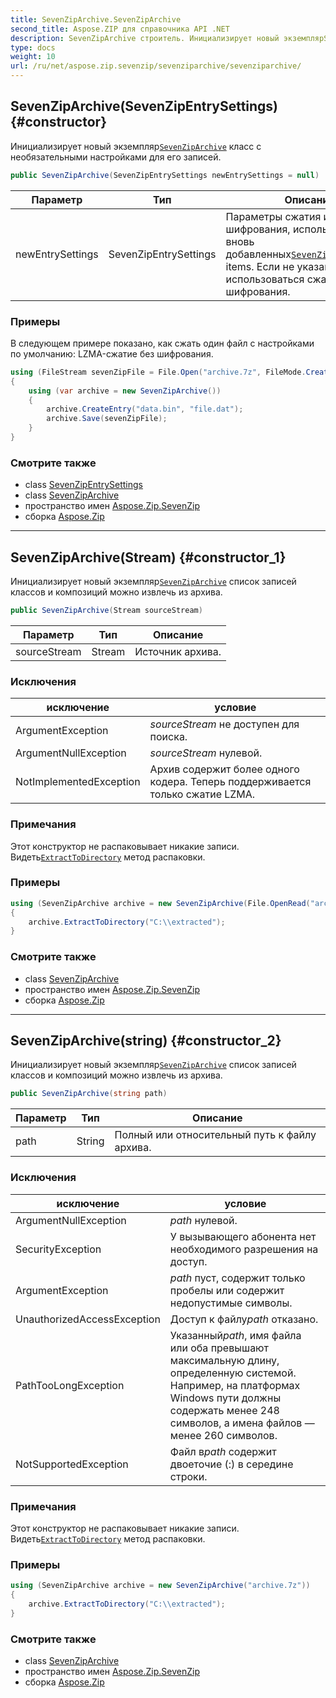 ```yaml
---
title: SevenZipArchive.SevenZipArchive
second_title: Aspose.ZIP для справочника API .NET
description: SevenZipArchive строитель. Инициализирует новый экземплярSevenZipArchive класс с необязательными настройками для его записей.
type: docs
weight: 10
url: /ru/net/aspose.zip.sevenzip/sevenziparchive/sevenziparchive/
---
```

## SevenZipArchive(SevenZipEntrySettings) {#constructor}

Инициализирует новый экземпляр[`SevenZipArchive`](../) класс с необязательными настройками для его записей.

```csharp
public SevenZipArchive(SevenZipEntrySettings newEntrySettings = null)
```

| Параметр | Тип | Описание |
| --- | --- | --- |
| newEntrySettings | SevenZipEntrySettings | Параметры сжатия и шифрования, используемые для вновь добавленных[`SevenZipArchiveEntry`](../../sevenziparchiveentry/) items. Если не указано, будет использоваться сжатие LZMA без шифрования. |

### Примеры

В следующем примере показано, как сжать один файл с настройками по умолчанию: LZMA-сжатие без шифрования.

```csharp
using (FileStream sevenZipFile = File.Open("archive.7z", FileMode.Create))
{
    using (var archive = new SevenZipArchive())
    {
        archive.CreateEntry("data.bin", "file.dat");
        archive.Save(sevenZipFile);
    }
}
```

### Смотрите также

* class [SevenZipEntrySettings](../../../aspose.zip.saving/sevenzipentrysettings/)
* class [SevenZipArchive](../)
* пространство имен [Aspose.Zip.SevenZip](../../sevenziparchive/)
* сборка [Aspose.Zip](../../../)

---

## SevenZipArchive(Stream) {#constructor_1}

Инициализирует новый экземпляр[`SevenZipArchive`](../) список записей классов и композиций можно извлечь из архива.

```csharp
public SevenZipArchive(Stream sourceStream)
```

| Параметр | Тип | Описание |
| --- | --- | --- |
| sourceStream | Stream | Источник архива. |

### Исключения

| исключение | условие |
| --- | --- |
| ArgumentException | *sourceStream* не доступен для поиска. |
| ArgumentNullException | *sourceStream* нулевой. |
| NotImplementedException | Архив содержит более одного кодера. Теперь поддерживается только сжатие LZMA. |

### Примечания

Этот конструктор не распаковывает никакие записи. Видеть[`ExtractToDirectory`](../extracttodirectory/) метод распаковки.

### Примеры

```csharp
using (SevenZipArchive archive = new SevenZipArchive(File.OpenRead("archive.7z")))
{
    archive.ExtractToDirectory("C:\\extracted");
}
```

### Смотрите также

* class [SevenZipArchive](../)
* пространство имен [Aspose.Zip.SevenZip](../../sevenziparchive/)
* сборка [Aspose.Zip](../../../)

---

## SevenZipArchive(string) {#constructor_2}

Инициализирует новый экземпляр[`SevenZipArchive`](../) список записей классов и композиций можно извлечь из архива.

```csharp
public SevenZipArchive(string path)
```

| Параметр | Тип | Описание |
| --- | --- | --- |
| path | String | Полный или относительный путь к файлу архива. |

### Исключения

| исключение | условие |
| --- | --- |
| ArgumentNullException | *path* нулевой. |
| SecurityException | У вызывающего абонента нет необходимого разрешения на доступ. |
| ArgumentException | *path* пуст, содержит только пробелы или содержит недопустимые символы. |
| UnauthorizedAccessException | Доступ к файлу*path* отказано. |
| PathTooLongException | Указанный*path*, имя файла или оба превышают максимальную длину, определенную системой. Например, на платформах Windows пути должны содержать менее 248 символов, а имена файлов — менее 260 символов. |
| NotSupportedException | Файл в*path* содержит двоеточие (:) в середине строки. |

### Примечания

Этот конструктор не распаковывает никакие записи. Видеть[`ExtractToDirectory`](../extracttodirectory/) метод распаковки.

### Примеры

```csharp
using (SevenZipArchive archive = new SevenZipArchive("archive.7z"))
{
    archive.ExtractToDirectory("C:\\extracted");
}
```

### Смотрите также

* class [SevenZipArchive](../)
* пространство имен [Aspose.Zip.SevenZip](../../sevenziparchive/)
* сборка [Aspose.Zip](../../../)


